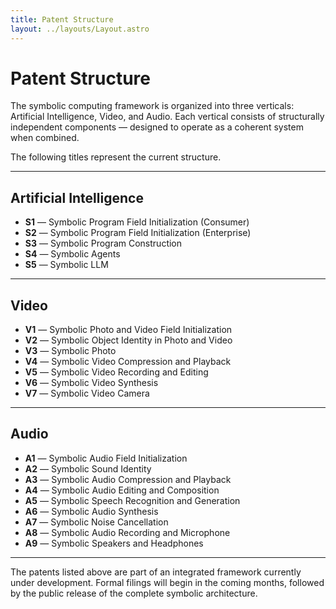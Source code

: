 ```yaml
---
title: Patent Structure
layout: ../layouts/Layout.astro
---
```


# Patent Structure

The symbolic computing framework is organized into three verticals: Artificial Intelligence, Video, and Audio. Each vertical consists of structurally independent components — designed to operate as a coherent system when combined.

The following titles represent the current structure.

---

## Artificial Intelligence

- **S1** — Symbolic Program Field Initialization (Consumer)  
- **S2** — Symbolic Program Field Initialization (Enterprise)  
- **S3** — Symbolic Program Construction  
- **S4** — Symbolic Agents  
- **S5** — Symbolic LLM  

---

## Video

- **V1** — Symbolic Photo and Video Field Initialization  
- **V2** — Symbolic Object Identity in Photo and Video  
- **V3** — Symbolic Photo  
- **V4** — Symbolic Video Compression and Playback  
- **V5** — Symbolic Video Recording and Editing  
- **V6** — Symbolic Video Synthesis  
- **V7** — Symbolic Video Camera  

---

## Audio

- **A1** — Symbolic Audio Field Initialization  
- **A2** — Symbolic Sound Identity  
- **A3** — Symbolic Audio Compression and Playback  
- **A4** — Symbolic Audio Editing and Composition  
- **A5** — Symbolic Speech Recognition and Generation  
- **A6** — Symbolic Audio Synthesis  
- **A7** — Symbolic Noise Cancellation  
- **A8** — Symbolic Audio Recording and Microphone  
- **A9** — Symbolic Speakers and Headphones  

---

The patents listed above are part of an integrated framework currently under development. Formal filings will begin in the coming months, followed by the public release of the complete symbolic architecture.
